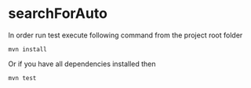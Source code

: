 # searchForAuto
In order run test execute following command from the project root folder
```
mvn install
```
Or if you have all dependencies installed then
```
mvn test
```
